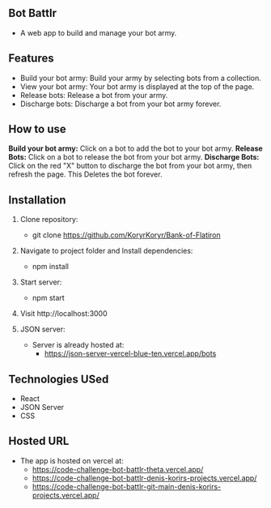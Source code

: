 ## Bot Battlr

- A web app to build and manage your bot army.

## Features

- Build your bot army: Build your army by selecting bots from a collection.
- View your bot army: Your bot army is displayed at the top of the page.
- Release bots: Release a bot from your army.
- Discharge bots: Discharge a bot from your bot army forever.

## How to use

**Build your bot army:** Click on a bot to add the bot to your bot army.
**Release Bots:** Click on a bot to release the bot from your bot army.
**Discharge Bots:** Click on the red "X" button to discharge the bot from your bot army, then refresh the page. This Deletes the bot forever.

## Installation

1. Clone repository:

   - git clone https://github.com/KoryrKoryr/Bank-of-Flatiron

2. Navigate to project folder and Install dependencies:

   - npm install

3. Start server:

   - npm start

4. Visit http://localhost:3000

5. JSON server:
   - Server is already hosted at:
     - https://json-server-vercel-blue-ten.vercel.app/bots

## Technologies USed

- React
- JSON Server
- CSS

## Hosted URL

- The app is hosted on vercel at:
  - https://code-challenge-bot-battlr-theta.vercel.app/
  - https://code-challenge-bot-battlr-denis-korirs-projects.vercel.app/
  - https://code-challenge-bot-battlr-git-main-denis-korirs-projects.vercel.app/
